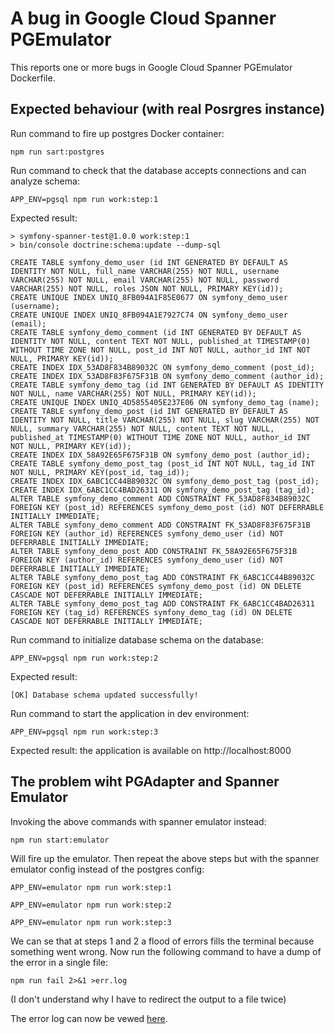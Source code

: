 # A bug in Google Cloud Spanner PGEmulator

This reports one or more bugs in Google Cloud Spanner PGEmulator Dockerfile.

## Expected behaviour (with real Posrgres instance)

Run command to fire up postgres Docker container:

`npm run sart:postgres`

Run command to check that the database accepts connections and can analyze schema:

`APP_ENV=pgsql npm run work:step:1`

Expected result:

```
> symfony-spanner-test@1.0.0 work:step:1
> bin/console doctrine:schema:update --dump-sql

CREATE TABLE symfony_demo_user (id INT GENERATED BY DEFAULT AS IDENTITY NOT NULL, full_name VARCHAR(255) NOT NULL, username VARCHAR(255) NOT NULL, email VARCHAR(255) NOT NULL, password VARCHAR(255) NOT NULL, roles JSON NOT NULL, PRIMARY KEY(id));
CREATE UNIQUE INDEX UNIQ_8FB094A1F85E0677 ON symfony_demo_user (username);
CREATE UNIQUE INDEX UNIQ_8FB094A1E7927C74 ON symfony_demo_user (email);
CREATE TABLE symfony_demo_comment (id INT GENERATED BY DEFAULT AS IDENTITY NOT NULL, content TEXT NOT NULL, published_at TIMESTAMP(0) WITHOUT TIME ZONE NOT NULL, post_id INT NOT NULL, author_id INT NOT NULL, PRIMARY KEY(id));
CREATE INDEX IDX_53AD8F834B89032C ON symfony_demo_comment (post_id);
CREATE INDEX IDX_53AD8F83F675F31B ON symfony_demo_comment (author_id);
CREATE TABLE symfony_demo_tag (id INT GENERATED BY DEFAULT AS IDENTITY NOT NULL, name VARCHAR(255) NOT NULL, PRIMARY KEY(id));
CREATE UNIQUE INDEX UNIQ_4D5855405E237E06 ON symfony_demo_tag (name);
CREATE TABLE symfony_demo_post (id INT GENERATED BY DEFAULT AS IDENTITY NOT NULL, title VARCHAR(255) NOT NULL, slug VARCHAR(255) NOT NULL, summary VARCHAR(255) NOT NULL, content TEXT NOT NULL, published_at TIMESTAMP(0) WITHOUT TIME ZONE NOT NULL, author_id INT NOT NULL, PRIMARY KEY(id));
CREATE INDEX IDX_58A92E65F675F31B ON symfony_demo_post (author_id);
CREATE TABLE symfony_demo_post_tag (post_id INT NOT NULL, tag_id INT NOT NULL, PRIMARY KEY(post_id, tag_id));
CREATE INDEX IDX_6ABC1CC44B89032C ON symfony_demo_post_tag (post_id);
CREATE INDEX IDX_6ABC1CC4BAD26311 ON symfony_demo_post_tag (tag_id);
ALTER TABLE symfony_demo_comment ADD CONSTRAINT FK_53AD8F834B89032C FOREIGN KEY (post_id) REFERENCES symfony_demo_post (id) NOT DEFERRABLE INITIALLY IMMEDIATE;
ALTER TABLE symfony_demo_comment ADD CONSTRAINT FK_53AD8F83F675F31B FOREIGN KEY (author_id) REFERENCES symfony_demo_user (id) NOT DEFERRABLE INITIALLY IMMEDIATE;
ALTER TABLE symfony_demo_post ADD CONSTRAINT FK_58A92E65F675F31B FOREIGN KEY (author_id) REFERENCES symfony_demo_user (id) NOT DEFERRABLE INITIALLY IMMEDIATE;
ALTER TABLE symfony_demo_post_tag ADD CONSTRAINT FK_6ABC1CC44B89032C FOREIGN KEY (post_id) REFERENCES symfony_demo_post (id) ON DELETE CASCADE NOT DEFERRABLE INITIALLY IMMEDIATE;
ALTER TABLE symfony_demo_post_tag ADD CONSTRAINT FK_6ABC1CC4BAD26311 FOREIGN KEY (tag_id) REFERENCES symfony_demo_tag (id) ON DELETE CASCADE NOT DEFERRABLE INITIALLY IMMEDIATE;
```

Run command to initialize database schema on the database:

`APP_ENV=pgsql npm run work:step:2`

Expected result:

`[OK] Database schema updated successfully!`

Run command to start the application in dev environment:

`APP_ENV=pgsql npm run work:step:3`

Expected result: the application is available on http://localhost:8000

## The problem wiht PGAdapter and Spanner Emulator

Invoking the above commands with spanner emulator instead:

`npm run start:emulator`

Will fire up the emulator. Then repeat the above steps but with the spanner emulator config instead of the postgres config:

`APP_ENV=emulator npm run work:step:1`

`APP_ENV=emulator npm run work:step:2`

`APP_ENV=emulator npm run work:step:3`

We can se that at steps 1 and 2 a flood of errors fills the terminal because something went wrong. Now run the following command to have a dump of the error in a single file:

`npm run fail 2>&1 >err.log`

(I don't understand why I have to redirect the output to a file twice)

The error log can now be vewed [here](err.log).